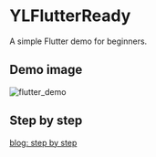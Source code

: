 # YLFlutterReady
A simple Flutter demo for beginners. 

## Demo image
![flutter_demo](https://blog.yorek.xyz/assets/images/flutter/flutter_demo.jpg)

## Step by step
[blog: step by step](https://blog.yorek.xyz/flutter/flutter_first_project_1/)
